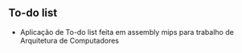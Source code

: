 ## To-do list 

- Aplicação de To-do list feita em assembly mips para trabalho de Arquitetura de Computadores
